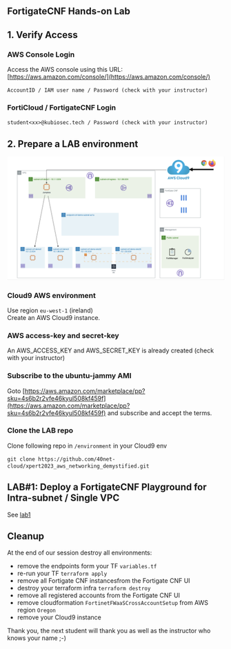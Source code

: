 ## FortigateCNF Hands-on Lab

## 1. Verify Access
### AWS Console Login
Access the AWS console using this URL: [https://aws.amazon.com/console/](https://aws.amazon.com/console/)
```
AccountID / IAM user name / Password (check with your instructor)
```
### FortiCloud / FortigateCNF Login
```
student<xx>@kubiosec.tech / Password (check with your instructor)
```

## 2. Prepare a LAB environment
<img src=".\images\management-access.png">

### Cloud9 AWS environment
Use region `eu-west-1` (ireland) <br>
Create an AWS Cloud9 instance.

### AWS access-key and secret-key
An AWS_ACCESS_KEY and AWS_SECRET_KEY is already created (check with your instructor)

### Subscribe to the ubuntu-jammy AMI
Goto [https://aws.amazon.com/marketplace/pp?sku=4s6b2r2vfe46kyul508kf459f](https://aws.amazon.com/marketplace/pp?sku=4s6b2r2vfe46kyul508kf459f) and subscribe and accept the terms.

### Clone the LAB repo 
Clone following repo in `/environment` in your Cloud9 env
```
git clone https://github.com/40net-cloud/xpert2023_aws_networking_demystified.git
```
## LAB#1: Deploy a FortigateCNF Playground for Intra-subnet / Single VPC
See [lab1](./docs/lab1.md)

## Cleanup 
At the end of our session destroy all environments: 
- remove the endpoints form your TF `variables.tf`
- re-run your TF `terraform apply`
- remove all Fortigate CNF instancesfrom the Fortigate CNF UI
- destroy your terraform infra `terraform destroy`
- remove all registered accounts from the Fortigate CNF UI
- remove cloudformation `FortinetFWaaSCrossAccountSetup` from AWS region `Oregon`
- remove your Cloud9 instance

Thank you, the next student will thank you as well as the instructor who knows your name ;-)
